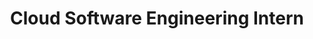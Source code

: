 ---
layout: page
company: NVIDIA
title: Cloud Software Engineering Intern
duration: March 2021 - June 2021
description: 
    - Focused on infrastructure for GeForce Now services team
skills: Python, AWS Cloudformation, AWS CodeDeploy, AWS Cloud Development Kit
img: /assets/img/nvidia.png
redirect: https://www.nvidia.com/en-us/
---